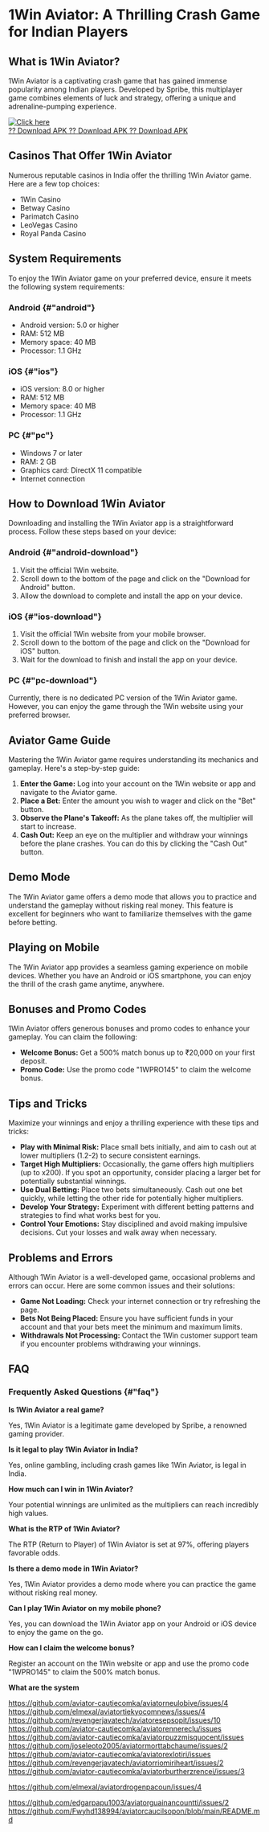 # 1Win Aviator: A Thrilling Crash Game for Indian Players

## What is 1Win Aviator?

1Win Aviator is a captivating crash game that has gained immense
popularity among Indian players. Developed by Spribe, this multiplayer
game combines elements of luck and strategy, offering a unique and
adrenaline-pumping experience.

[![Click
here](https://readscoops.com/wp-content/uploads/2023/03/Readscoop-aviator-1-1.jpg)](https://traff.sbs/deff)\
[?? Download APK ?? Download APK ?? Download
APK](https://traff.sbs/deff)

## Casinos That Offer 1Win Aviator

Numerous reputable casinos in India offer the thrilling 1Win Aviator
game. Here are a few top choices:

-   1Win Casino
-   Betway Casino
-   Parimatch Casino
-   LeoVegas Casino
-   Royal Panda Casino

## System Requirements

To enjoy the 1Win Aviator game on your preferred device, ensure it meets
the following system requirements:

### Android {#"android"}

-   Android version: 5.0 or higher
-   RAM: 512 MB
-   Memory space: 40 MB
-   Processor: 1.1 GHz

### iOS {#"ios"}

-   iOS version: 8.0 or higher
-   RAM: 512 MB
-   Memory space: 40 MB
-   Processor: 1.1 GHz

### PC {#"pc"}

-   Windows 7 or later
-   RAM: 2 GB
-   Graphics card: DirectX 11 compatible
-   Internet connection

## How to Download 1Win Aviator

Downloading and installing the 1Win Aviator app is a straightforward
process. Follow these steps based on your device:

### Android {#"android-download"}

1.  Visit the official 1Win website.
2.  Scroll down to the bottom of the page and click on the "Download
    for Android" button.
3.  Allow the download to complete and install the app on your device.

### iOS {#"ios-download"}

1.  Visit the official 1Win website from your mobile browser.
2.  Scroll down to the bottom of the page and click on the "Download
    for iOS" button.
3.  Wait for the download to finish and install the app on your device.

### PC {#"pc-download"}

Currently, there is no dedicated PC version of the 1Win Aviator game.
However, you can enjoy the game through the 1Win website using your
preferred browser.

## Aviator Game Guide

Mastering the 1Win Aviator game requires understanding its mechanics and
gameplay. Here\'s a step-by-step guide:

1.  **Enter the Game:** Log into your account on the 1Win website or app
    and navigate to the Aviator game.
2.  **Place a Bet:** Enter the amount you wish to wager and click on the
    "Bet" button.
3.  **Observe the Plane\'s Takeoff:** As the plane takes off, the
    multiplier will start to increase.
4.  **Cash Out:** Keep an eye on the multiplier and withdraw your
    winnings before the plane crashes. You can do this by clicking the
    "Cash Out" button.

## Demo Mode

The 1Win Aviator game offers a demo mode that allows you to practice and
understand the gameplay without risking real money. This feature is
excellent for beginners who want to familiarize themselves with the game
before betting.

## Playing on Mobile

The 1Win Aviator app provides a seamless gaming experience on mobile
devices. Whether you have an Android or iOS smartphone, you can enjoy
the thrill of the crash game anytime, anywhere.

## Bonuses and Promo Codes

1Win Aviator offers generous bonuses and promo codes to enhance your
gameplay. You can claim the following:

-   **Welcome Bonus:** Get a 500% match bonus up to ₹20,000 on your
    first deposit.
-   **Promo Code:** Use the promo code "1WPRO145" to claim the
    welcome bonus.

## Tips and Tricks

Maximize your winnings and enjoy a thrilling experience with these tips
and tricks:

-   **Play with Minimal Risk:** Place small bets initially, and aim to
    cash out at lower multipliers (1.2-2) to secure consistent earnings.
-   **Target High Multipliers:** Occasionally, the game offers high
    multipliers (up to x200). If you spot an opportunity, consider
    placing a larger bet for potentially substantial winnings.
-   **Use Dual Betting:** Place two bets simultaneously. Cash out one
    bet quickly, while letting the other ride for potentially higher
    multipliers.
-   **Develop Your Strategy:** Experiment with different betting
    patterns and strategies to find what works best for you.
-   **Control Your Emotions:** Stay disciplined and avoid making
    impulsive decisions. Cut your losses and walk away when necessary.

## Problems and Errors

Although 1Win Aviator is a well-developed game, occasional problems and
errors can occur. Here are some common issues and their solutions:

-   **Game Not Loading:** Check your internet connection or try
    refreshing the page.
-   **Bets Not Being Placed:** Ensure you have sufficient funds in your
    account and that your bets meet the minimum and maximum limits.
-   **Withdrawals Not Processing:** Contact the 1Win customer support
    team if you encounter problems withdrawing your winnings.

## FAQ

### Frequently Asked Questions {#"faq"}

**Is 1Win Aviator a real game?**

Yes, 1Win Aviator is a legitimate game developed by Spribe, a renowned
gaming provider.

**Is it legal to play 1Win Aviator in India?**

Yes, online gambling, including crash games like 1Win Aviator, is legal
in India.

**How much can I win in 1Win Aviator?**

Your potential winnings are unlimited as the multipliers can reach
incredibly high values.

**What is the RTP of 1Win Aviator?**

The RTP (Return to Player) of 1Win Aviator is set at 97%, offering
players favorable odds.

**Is there a demo mode in 1Win Aviator?**

Yes, 1Win Aviator provides a demo mode where you can practice the game
without risking real money.

**Can I play 1Win Aviator on my mobile phone?**

Yes, you can download the 1Win Aviator app on your Android or iOS device
to enjoy the game on the go.

**How can I claim the welcome bonus?**

Register an account on the 1Win website or app and use the promo code
"1WPRO145" to claim the 500% match bonus.

**What are the system**

https://github.com/aviator-cautiecomka/aviatorneulobive/issues/4
https://github.com/elmexal/aviatortiekyocomnews/issues/4
https://github.com/revengerjavatech/aviatoresepsopit/issues/10
https://github.com/aviator-cautiecomka/aviatorennereclu/issues
https://github.com/aviator-cautiecomka/aviatorpuzzmisquocent/issues
https://github.com/joseleoto2005/aviatormorttabchaume/issues/2
https://github.com/aviator-cautiecomka/aviatorexlotiri/issues
https://github.com/revengerjavatech/aviatorriomiriheart/issues/2
https://github.com/aviator-cautiecomka/aviatorburtherzrencei/issues/3

https://github.com/elmexal/aviatordrogenpacoun/issues/4


https://github.com/edgarpapu1003/aviatorguainancountti/issues/2
https://github.com/Fwyhd138994/aviatorcaucilsopon/blob/main/README.md
